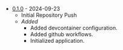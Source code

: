 - [0.1.0](https://github.com/GeoffBarrett/OverwatchMetaByt/pull/1) - 2024-09-23
  - Initial Repository Push
  - _Added_
    - Added devcontainer configuration.
    - Added github workflows.
    - Initialized application.